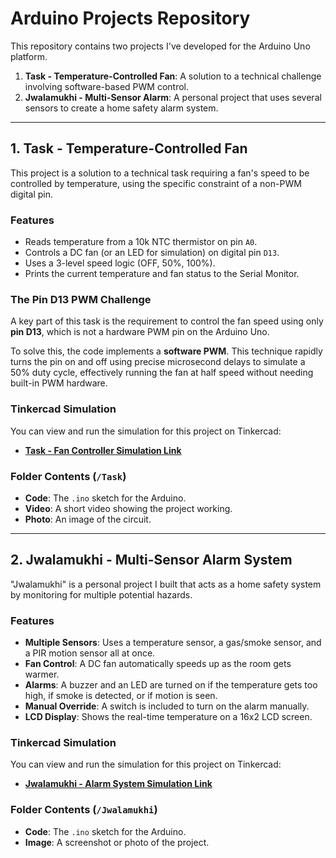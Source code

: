 # Arduino Projects Repository

This repository contains two projects I've developed for the Arduino Uno platform.

1.  **Task - Temperature-Controlled Fan**: A solution to a technical challenge involving software-based PWM control.
2.  **Jwalamukhi - Multi-Sensor Alarm**: A personal project that uses several sensors to create a home safety alarm system.

---

## 1. Task - Temperature-Controlled Fan

This project is a solution to a technical task requiring a fan's speed to be controlled by temperature, using the specific constraint of a non-PWM digital pin.

### Features
* Reads temperature from a 10k NTC thermistor on pin `A0`.
* Controls a DC fan (or an LED for simulation) on digital pin `D13`.
* Uses a 3-level speed logic (OFF, 50%, 100%).
* Prints the current temperature and fan status to the Serial Monitor.

### The Pin D13 PWM Challenge

A key part of this task is the requirement to control the fan speed using only **pin D13**, which is not a hardware PWM pin on the Arduino Uno.

To solve this, the code implements a **software PWM**. This technique rapidly turns the pin on and off using precise microsecond delays to simulate a 50% duty cycle, effectively running the fan at half speed without needing built-in PWM hardware.

### Tinkercad Simulation
You can view and run the simulation for this project on Tinkercad:
* **[Task - Fan Controller Simulation Link](https://www.tinkercad.com/things/hRyj473tqh5-task?sharecode=Slw9H2rjCKdNNgzxU0fG4BGM3C3W8s72BJtEf9XYvNk)**

### Folder Contents (`/Task`)
* **Code**: The `.ino` sketch for the Arduino.
* **Video**: A short video showing the project working.
* **Photo**: An image of the circuit.

---

## 2. Jwalamukhi - Multi-Sensor Alarm System

"Jwalamukhi" is a personal project I built that acts as a home safety system by monitoring for multiple potential hazards.

### Features
* **Multiple Sensors**: Uses a temperature sensor, a gas/smoke sensor, and a PIR motion sensor all at once.
* **Fan Control**: A DC fan automatically speeds up as the room gets warmer.
* **Alarms**: A buzzer and an LED are turned on if the temperature gets too high, if smoke is detected, or if motion is seen.
* **Manual Override**: A switch is included to turn on the alarm manually.
* **LCD Display**: Shows the real-time temperature on a 16x2 LCD screen.

### Tinkercad Simulation
You can view and run the simulation for this project on Tinkercad:
* **[Jwalamukhi - Alarm System Simulation Link](https://www.tinkercad.com/things/ecgP6FilBGt-jwalamukhi?sharecode=FJZquEVQfa32q2xLxSnEFhtrOm_PuFgX1Z65pgk1jeg)**

### Folder Contents (`/Jwalamukhi`)
* **Code**: The `.ino` sketch for the Arduino.
* **Image**: A screenshot or photo of the project.
